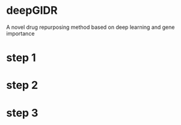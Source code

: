 # deepGIDR
A novel drug repurposing method based on deep learning and gene importance

# step 1
# step 2
# step 3
